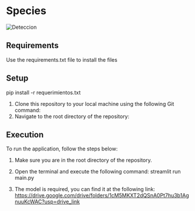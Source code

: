 # Species
![Deteccion](gif.gif)



## Requirements

Use the requirements.txt file to install the files

## Setup

pip install -r requerimientos.txt

1. Clone this repository to your local machine using the following Git command: 
2. Navigate to the root directory of the repository:


## Execution

To run the application, follow the steps below:

1. Make sure you are in the root directory of the repository.

2. Open the terminal and execute the following command: streamlit run main.py

3. The model is required, you can find it at the following link: https://drive.google.com/drive/folders/1cM5MKXT2dQSnA0Pt7hu3b1AgnuuKcWAC?usp=drive_link







